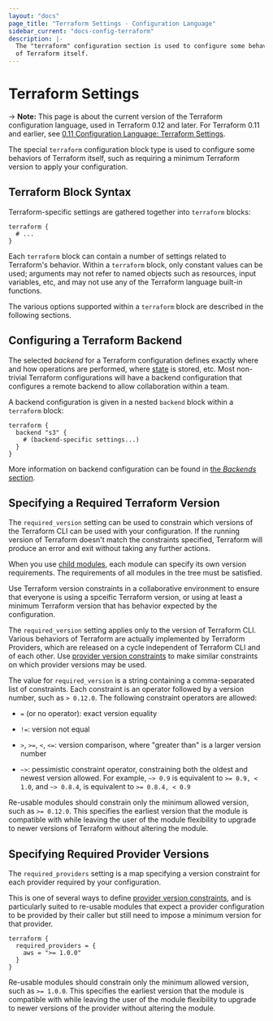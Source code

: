 ```yaml
---
layout: "docs"
page_title: "Terraform Settings - Configuration Language"
sidebar_current: "docs-config-terraform"
description: |-
  The "terraform" configuration section is used to configure some behaviors
  of Terraform itself.
---
```


# Terraform Settings

-> **Note:** This page is about the current version of the Terraform
configuration language, used in Terraform 0.12 and later. For Terraform 0.11 and
earlier, see
[0.11 Configuration Language: Terraform Settings](../configuration-0-11/terraform.html).

The special `terraform` configuration block type is used to configure some
behaviors of Terraform itself, such as requiring a minimum Terraform version to
apply your configuration.

## Terraform Block Syntax

Terraform-specific settings are gathered together into `terraform` blocks:

```hcl
terraform {
  # ...
}
```

Each `terraform` block can contain a number of settings related to Terraform's
behavior. Within a `terraform` block, only constant values can be used;
arguments may not refer to named objects such as resources, input variables,
etc, and may not use any of the Terraform language built-in functions.

The various options supported within a `terraform` block are described in the
following sections.

## Configuring a Terraform Backend

The selected _backend_ for a Terraform configuration defines exactly where
and how operations are performed, where [state](/docs/state/index.html) is
stored, etc. Most non-trivial Terraform configurations will have a backend
configuration that configures a remote backend to allow collaboration within
a team.

A backend configuration is given in a nested `backend` block within a
`terraform` block:

```hcl
terraform {
  backend "s3" {
    # (backend-specific settings...)
  }
}
```

More information on backend configuration can be found in
[the _Backends_ section](/docs/backends/index.html).

## Specifying a Required Terraform Version

The `required_version` setting can be used to constrain which versions of
the Terraform CLI can be used with your configuration. If the running version of
Terraform doesn't match the constraints specified, Terraform will produce
an error and exit without taking any further actions.

When you use [child modules](./modules.html), each module
can specify its own version requirements. The requirements of all modules
in the tree must be satisfied.

Use Terraform version constraints in a collaborative environment to
ensure that everyone is using a spceific Terraform version, or using at least
a minimum Terraform version that has behavior expected by the configuration.

The `required_version` setting applies only to the version of Terraform CLI.
Various behaviors of Terraform are actually implemented by Terraform Providers,
which are released on a cycle independent of Terraform CLI and of each other.
Use [provider version constraints](./providers.html#provider-versions)
to make similar constraints on which provider versions may be used.

The value for `required_version` is a string containing a comma-separated
list of constraints. Each constraint is an operator followed by a version
number, such as `> 0.12.0`. The following constraint operators are allowed:

* `=` (or no operator): exact version equality

* `!=`: version not equal

* `>`, `>=`, `<`, `<=`: version comparison, where "greater than" is a larger
  version number

* `~>`: pessimistic constraint operator, constraining both the oldest and
  newest version allowed. For example, `~> 0.9` is equivalent to
  `>= 0.9, < 1.0`, and `~> 0.8.4`, is equivalent to `>= 0.8.4, < 0.9`

Re-usable modules should constrain only the minimum allowed version, such
as `>= 0.12.0`. This specifies the earliest version that the module is
compatible with while leaving the user of the module flexibility to upgrade
to newer versions of Terraform without altering the module.

## Specifying Required Provider Versions

The `required_providers` setting is a map specifying a version constraint for
each provider required by your configuration.

This is one of several ways to define
[provider version constraints](./providers.html#provider-versions),
and is particularly suited to re-usable modules that expect a provider
configuration to be provided by their caller but still need to impose a
minimum version for that provider.

```hcl
terraform {
  required_providers = {
    aws = ">= 1.0.0"
  }
}
```

Re-usable modules should constrain only the minimum allowed version, such
as `>= 1.0.0`. This specifies the earliest version that the module is
compatible with while leaving the user of the module flexibility to upgrade
to newer versions of the provider without altering the module.

